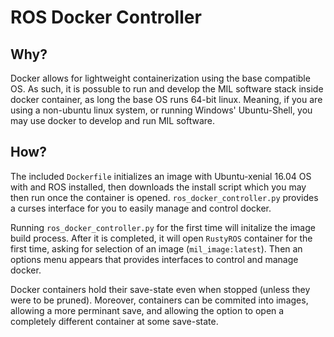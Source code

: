 # ROS Docker Controller

## Why?
Docker allows for lightweight containerization using the base compatible OS. As such, it is possuble to run and develop the MIL software stack inside docker container, as long the base OS runs 64-bit linux. Meaning, if you are using a non-ubuntu linux system, or running Windows' Ubuntu-Shell, you may use docker to develop and run MIL software.

## How?
The included `Dockerfile` initializes an image with Ubuntu-xenial 16.04 OS with and ROS installed, then downloads the install script which you may then run once the container is opened. `ros_docker_controller.py` provides a curses interface for you to easily manage and control docker.

Running `ros_docker_controller.py` for the first time will initalize the image build process. After it is completed, it will open `RustyROS` container for the first time, asking for selection of an image (`mil_image:latest`). Then an options menu appears that provides interfaces to control and manage docker.

Docker containers hold their save-state even when stopped (unless they were to be pruned). Moreover, containers can be commited into images, allowing a more perminant save, and allowing the option to open a completely different container at some save-state.
